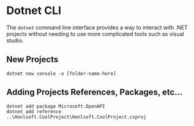# Dotnet CLI

The `dotnet` command line interface provides a way to interact with .NET projects without needing to use more complicated tools such as visual studio.

## New Projects

```
dotnet new console -o [folder-name-here]
```

## Adding Projects References, Packages, etc...

```
dotnet add package Microsoft.OpenAPI
dotnet add reference ..\Honlsoft.CoolProject\Honlsoft.CoolProject.csproj
```